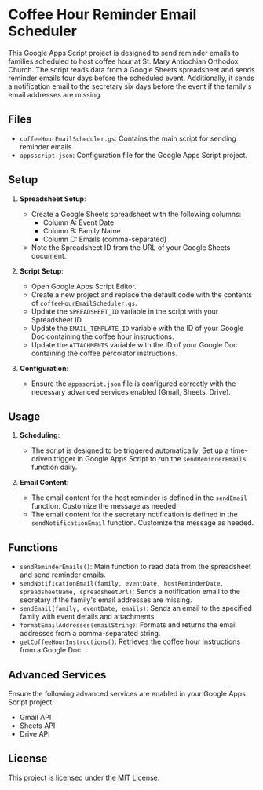 # Coffee Hour Reminder Email Scheduler

This Google Apps Script project is designed to send reminder emails to families scheduled to host coffee hour at St. Mary Antiochian Orthodox Church. The script reads data from a Google Sheets spreadsheet and sends reminder emails four days before the scheduled event. Additionally, it sends a notification email to the secretary six days before the event if the family's email addresses are missing.

## Files

- `coffeeHourEmailScheduler.gs`: Contains the main script for sending reminder emails.
- `appsscript.json`: Configuration file for the Google Apps Script project.

## Setup

1. **Spreadsheet Setup**:
   - Create a Google Sheets spreadsheet with the following columns:
     - Column A: Event Date
     - Column B: Family Name
     - Column C: Emails (comma-separated)
   - Note the Spreadsheet ID from the URL of your Google Sheets document.

2. **Script Setup**:
   - Open Google Apps Script Editor.
   - Create a new project and replace the default code with the contents of `coffeeHourEmailScheduler.gs`.
   - Update the `SPREADSHEET_ID` variable in the script with your Spreadsheet ID.
   - Update the `EMAIL_TEMPLATE_ID` variable with the ID of your Google Doc containing the coffee hour instructions.
   - Update the `ATTACHMENTS` variable with the ID of your Google Doc containing the coffee percolator instructions.

3. **Configuration**:
   - Ensure the `appsscript.json` file is configured correctly with the necessary advanced services enabled (Gmail, Sheets, Drive).

## Usage

1. **Scheduling**:
   - The script is designed to be triggered automatically. Set up a time-driven trigger in Google Apps Script to run the `sendReminderEmails` function daily.

2. **Email Content**:
   - The email content for the host reminder is defined in the `sendEmail` function. Customize the message as needed.
   - The email content for the secretary notification is defined in the `sendNotificationEmail` function. Customize the message as needed.

## Functions

- `sendReminderEmails()`: Main function to read data from the spreadsheet and send reminder emails.
- `sendNotificationEmail(family, eventDate, hostReminderDate, spreadsheetName, spreadsheetUrl)`: Sends a notification email to the secretary if the family's email addresses are missing.
- `sendEmail(family, eventDate, emails)`: Sends an email to the specified family with event details and attachments.
- `formatEmailAddresses(emailString)`: Formats and returns the email addresses from a comma-separated string.
- `getCoffeeHourInstructions()`: Retrieves the coffee hour instructions from a Google Doc.

## Advanced Services

Ensure the following advanced services are enabled in your Google Apps Script project:

- Gmail API
- Sheets API
- Drive API

## License

This project is licensed under the MIT License.